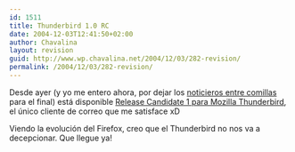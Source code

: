 ```yaml
---
id: 1511
title: Thunderbird 1.0 RC
date: 2004-12-03T12:41:50+02:00
author: Chavalina
layout: revision
guid: http://www.wp.chavalina.net/2004/12/03/282-revision/
permalink: /2004/12/03/282-revision/
---
```

Desde ayer (y yo me entero ahora, por dejar los <a href="http://www.bloglines.com/public/chavalina" target="_blank">noticieros entre comillas</a> para el final) está disponible <a href="http://ftp.mozilla.org/pub/mozilla.org/thunderbird/releases/1.0rc/" target="_blank">Release Candidate 1 para Mozilla Thunderbird</a>, el &uacute;nico cliente de correo que me satisface xD

Viendo la evolución del Firefox, creo que el Thunderbird no nos va a decepcionar. Que llegue ya!